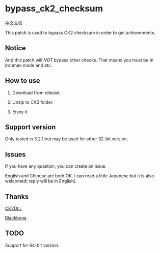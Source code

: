 #  bypass_ck2_checksum

[中文文档](readme_zh-cn.md)

This patch is used to bypass CK2 checksum in order to get achievements.

## Notice

And this patch will *NOT* bypass other checks. That means you must be in Ironman mode and etc.

## How to use

1. Download from release.

2. Unzip to CK2 folder.

3. Enjoy it

## Support version

Only tested in 3.2.1 but may be used for other 32-bit version.

## Issues

If you have any question, you can create an issue.

English and Chinese are both OK. I can read a little Japanese but it is also welcomed( reply will be in English).

## Thanks

[CK2DLL](https://github.com/matanki-saito/CK2dll)

[Blackbone](https://github.com/DarthTon/Blackbone/)

## TODO

Support for 64-bit version.



